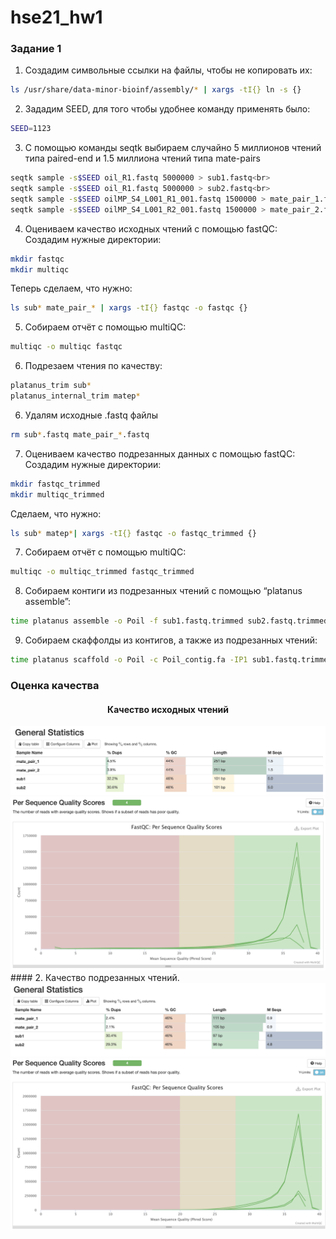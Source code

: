 # hse21_hw1
### Задание 1
1. Создадим символьные ссылки на файлы, чтобы не копировать их:<br>
  ```bash
  ls /usr/share/data-minor-bioinf/assembly/* | xargs -tI{} ln -s {}
  ```
2. Зададим SEED, для того чтобы удобнее команду применять было:<br>
  ```bash
  SEED=1123
  ```
3. С помощью команды seqtk выбираем случайно 5 миллионов чтений типа paired-end и 1.5 миллиона чтений типа mate-pairs
  ```bash
  seqtk sample -s$SEED oil_R1.fastq 5000000 > sub1.fastq<br>
  seqtk sample -s$SEED oil_R1.fastq 5000000 > sub2.fastq<br>
  seqtk sample -s$SEED oilMP_S4_L001_R1_001.fastq 1500000 > mate_pair_1.fastq<br>
  seqtk sample -s$SEED oilMP_S4_L001_R2_001.fastq 1500000 > mate_pair_2.fastq<br>
  ```
4. Оцениваем качество исходных чтений с помощью fastQC:<br>
  Создадим нужные директории:<br>
  ```bash
  mkdir fastqc
  mkdir multiqc
  ```
  Теперь сделаем, что нужно:<br>
  ```bash
  ls sub* mate_pair_* | xargs -tI{} fastqc -o fastqc {}
  ```
5. Собираем отчёт с помощью multiQC:<br>
  ```bash
  multiqc -o multiqc fastqc
  ```
6. Подрезаем чтения по качеству:<br>
  ```bash
  platanus_trim sub*
  platanus_internal_trim matep*
  ```
6. Удалям исходные .fastq файлы
  ```bash
  rm sub*.fastq mate_pair_*.fastq
  ```
7. Оцениваем качество подрезанных данных с помощью fastQC:<br>
  Создадим нужные директории:
  ```bash
  mkdir fastqc_trimmed
  mkdir multiqc_trimmed
  ```
  Сделаем, что нужно:<br>
  ```bash
  ls sub* matep*| xargs -tI{} fastqc -o fastqc_trimmed {}
  ```
7. Собираем отчёт с помощью multiQC:<br>
  ```bash
  multiqc -o multiqc_trimmed fastqc_trimmed
  ```
8. Собираем контиги из подрезанных чтений с помощью “platanus assemble”:<br>
  ```bash
  time platanus assemble -o Poil -f sub1.fastq.trimmed sub2.fastq.trimmed 2> assemble.log
  ```
9. Собираем скаффолды из контигов, а также из подрезанных чтений:<br>
  ```bash
  time platanus scaffold -o Poil -c Poil_contig.fa -IP1 sub1.fastq.trimmed sub2.fastq.trimmed -OP2 mate_pair_1.fastq.int_trimmed mate_pair_2.fastq.int_trimmed 2> scaffold.log
  ```
### Оценка качества
#### <p align=center> Качество исходных чтений </p>
<img src="https://github.com/ulvivl/hse21_hw1/blob/main/IMG/General_statistics.png" style="zoom:50%;" />
<img src="https://github.com/ulvivl/hse21_hw1/blob/main/IMG/Per_sequence_quality.png" style="zoom:50%;" />
#### 2. Качество подрезанных чтений.
<img src="https://github.com/ulvivl/hse21_hw1/blob/main/IMG/General_statistics2.png" style="zoom:50%;" />
<img src="https://github.com/ulvivl/hse21_hw1/blob/main/IMG/Per_sequence_quality2.png" style="zoom:50%;" />


